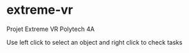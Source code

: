 # extreme-vr
Projet Extreme VR Polytech 4A

Use left click to select an object and right click to check tasks
